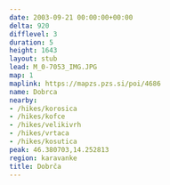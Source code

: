 ```yaml
---
date: 2003-09-21 00:00:00+00:00
delta: 920
difflevel: 3
duration: 5
height: 1643
layout: stub
lead: M_0-7053_IMG.JPG
map: 1
maplink: https://mapzs.pzs.si/poi/4686
name: Dobrca
nearby:
- /hikes/korosica
- /hikes/kofce
- /hikes/velikivrh
- /hikes/vrtaca
- /hikes/kosutica
peak: 46.380703,14.252813
region: karavanke
title: Dobrča
---
```

